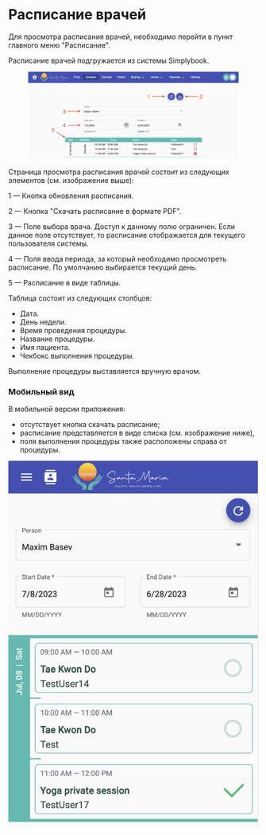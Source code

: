 # Расписание врачей

Для просмотра расписания врачей, необходимо перейти в пункт главного меню "Расписание".&#x20;

Расписание врачей подгружается из системы Simplybook.

<figure><img src="../../.gitbook/assets/Screenshot 2023-06-28 at 19.54.23.png" alt=""><figcaption></figcaption></figure>

Страница просмотра расписания врачей состоит из следующих элементов (см. изображение выше):

1 — Кнопка обновления расписания.

2 — Кнопка "Скачать расписание в формате PDF".

3 — Поле выбора врача. Доступ к данному полю ограничен. Если данное поле отсутствует, то расписание отображается для текущего пользователя системы.

4 — Поля ввода периода, за который необходимо просмотреть расписание. По умолчанию выбирается текущий день.

5 — Расписание в виде таблицы.

Таблица состоит из следующих столбцов:

* Дата.
* День недели.
* Время проведения процедуры.
* Название процедуры.
* Имя пациента.
* Чекбокс выполнения процедуры.

Выполнение процедуры выставляется вручную врачом.

### Мобильный вид

В мобильной версии приложения:

* отсутствует кнопка скачать расписание;
* расписание представляется в виде списка (см. изображение ниже),
* поля выполнения процедуры также расположены справа от процедуры.&#x20;

![](<../../.gitbook/assets/Screenshot 2023-06-28 at 19.54.42 (2).png>)

